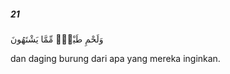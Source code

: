 ##### 21

<span class="ayah">وَلَحْمِ طَيْرٍۢ مِّمَّا يَشْتَهُونَ</span>

<span class="ayah_translation">dan daging burung dari apa yang mereka inginkan.</span>
